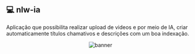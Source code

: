 ## 💻 nlw-ia

Aplicação que possibilita realizar upload de videos e por meio de IA, criar automaticamente títulos chamativos e descrições com um boa indexação.

<p align="center">
    <img align="center" src="https://github.com/micaellimedeiros/nlw-ia/assets/54600663/7cd3f763-e848-434f-a180-6c9ada728d24" alt="banner"/>
</p>
